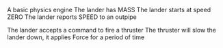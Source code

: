 A basic physics engine
The lander has MASS
The lander starts at speed ZERO
The lander reports SPEED to an outpipe

The lander accepts a command to fire a thruster
The thruster will slow the lander down, it applies Force for a period of time